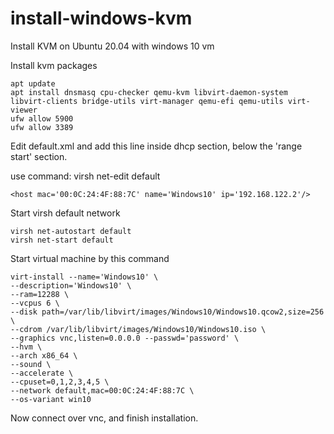 # install-windows-kvm
Install KVM on Ubuntu 20.04 with windows 10 vm

Install kvm packages

```
apt update
apt install dnsmasq cpu-checker qemu-kvm libvirt-daemon-system libvirt-clients bridge-utils virt-manager qemu-efi qemu-utils virt-viewer
ufw allow 5900
ufw allow 3389

```

Edit default.xml and add this line inside dhcp section, below the 'range start' section.

use command: virsh net-edit default

```
<host mac='00:0C:24:4F:88:7C' name='Windows10' ip='192.168.122.2'/>
```

Start virsh default network

```
virsh net-autostart default
virsh net-start default
```

Start virtual machine by this command

```
virt-install --name='Windows10' \
--description='Windows10' \
--ram=12288 \
--vcpus 6 \
--disk path=/var/lib/libvirt/images/Windows10/Windows10.qcow2,size=256 \
--cdrom /var/lib/libvirt/images/Windows10/Windows10.iso \
--graphics vnc,listen=0.0.0.0 --passwd='password' \
--hvm \
--arch x86_64 \
--sound \
--accelerate \
--cpuset=0,1,2,3,4,5 \
--network default,mac=00:0C:24:4F:88:7C \
--os-variant win10
```

Now connect over vnc, and finish installation.
